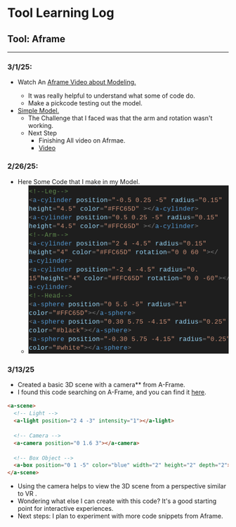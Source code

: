 # Tool Learning Log

## Tool: **Aframe**

---

### 3/1/25:
* Watch An <a href="https://www.youtube.com/watch?v=P6sWX25VvxQ&list=PLWkWuhMLkR7D_VSEMkj45NIgF8i2dlUce&index=6">Aframe Video about Modeling.<a>
  * It was really helpful to understand what some of code do.
  * Make a pickcode testing out the model.
* <a href="https://app.pickcode.io/project/cm6zffvpu32izkc1mi0nmn8ru">Simple Model.</a>
  * The Challenge that I faced was that the arm and rotation wasn't working.
  * Next Step
    * Finishing All video on Afrmae.
    * <a href="https://www.youtube.com/playlist?list=PLWkWuhMLkR7D_VSEMkj45NIgF8i2dlUce">Video<a> 
  

### 2/26/25:
* Here Some Code that I make in my Model.
  * <img src="./Aframe.png" alt="Code">
### 3/13/25
* Created a basic 3D scene with a camera** from A-Frame.
* I found this code searching on A-Frame, and you can find it [here](https://aframe.io/docs/1.7.0/primitives/a-camera.html#main).

```html
<a-scene>
  <!-- Light -->
  <a-light position="2 4 -3" intensity="1"></a-light>
  
  <!-- Camera -->
  <a-camera position="0 1.6 3"></a-camera>
  
  <!-- Box Object -->
  <a-box position="0 1 -5" color="blue" width="2" height="2" depth="2"></a-box>
</a-scene>
```
* Using the camera helps to view the 3D scene from a perspective similar to VR .
* Wondering what else I can create with this code? It's a good starting point for interactive experiences.
* Next steps: I plan to experiment with more code snippets from Aframe.




<!-- 
* Links you used today (websites, videos, etc)
* Things you tried, progress you made, etc
* Challenges, a-ha moments, etc
* Questions you still have
* What you're going to try next
-->

